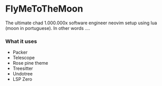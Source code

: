# FlyMeToTheMoon
The ultimate chad 1.000.000x software engineer neovim setup using lua (moon in portuguese). In other words ....

### What it uses
- Packer
- Telescope
- Rose pine theme
- Treesitter
- Undotree
- LSP Zero
